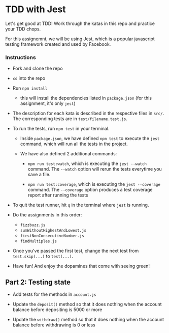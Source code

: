 # TDD with Jest

Let's get good at TDD! Work through the katas in this repo and practice your
TDD chops. 

For this assignemnt, we will be using Jest, which is a popular javascript
testing framework created and used by Facebook. 

### Instructions

- Fork and clone the repo

- `cd` into the repo

- Run `npm install`

    - this will install the dependencies listed in `package.json` (for this
      assignment, it's only `jest`)

- The description for each kata is described in the respective files in `src/`.
  The corresponding tests are in `test/filename.test.js`.

- To run the tests, run `npm test` in your terminal.

    - Inside `package.json`, we have defined `npm test` to execute the `jest`
      command, which will run all the tests in the project.

    - We have also defined 2 additional commands:

        - `npm run test:watch`, which is executing the `jest --watch` command.
          The `--watch` option will rerun the tests everytime you save a file.

        - `npm run test:coverage`, which is executing the `jest --coverage`
          command. The `--coverage` option produces a test coverage report
          after running the tests

- To quit the test runner, hit `q` in the terminal where `jest` is running.

- Do the assignments in this order:
    - `fizzbuzz.js`
    - `sumWithoutHighestAndLowest.js`
    - `firstNonConsecutiveNumber.js`
    - `findMultiples.js`

- Once you've passed the first test, change the next test from `test.skip(...)`
  to `test(...)`.

- Have fun! And enjoy the dopamines that come with seeing green!

## Part 2: Testing state

- Add tests for the methods in `account.js`

- Update the `deposit()` method so that it does nothing when the account
	balance before depositing is 5000 or more

- Update the `withdraw()` method so that it does nothing when the account
	balance before withdrawing is 0 or less
